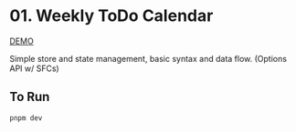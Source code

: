 # 01. Weekly ToDo Calendar

[DEMO](https://kwchang0831-vue-ex01.surge.sh/)

Simple store and state management, basic syntax and data flow. (Options API w/ SFCs)

## To Run

```sh
pnpm dev
```
